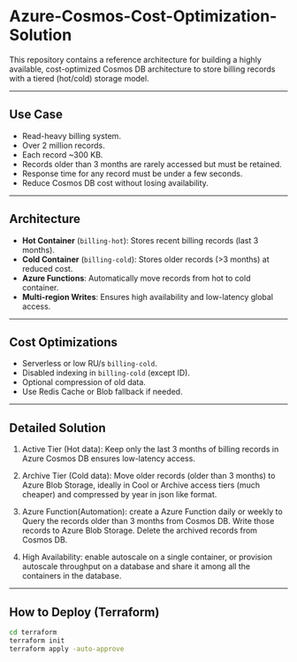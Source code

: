 # Azure-Cosmos-Cost-Optimization-Solution

This repository contains a reference architecture for building a highly available, cost-optimized Cosmos DB architecture to store billing records with a tiered (hot/cold) storage model.

---

## Use Case

- Read-heavy billing system.
- Over 2 million records.
- Each record ~300 KB.
- Records older than 3 months are rarely accessed but must be retained.
- Response time for any record must be under a few seconds.
- Reduce Cosmos DB cost without losing availability.

---

## Architecture

- **Hot Container** (`billing-hot`): Stores recent billing records (last 3 months).
- **Cold Container** (`billing-cold`): Stores older records (>3 months) at reduced cost.
- **Azure Functions**: Automatically move records from hot to cold container.
- **Multi-region Writes**: Ensures high availability and low-latency global access.

---

## Cost Optimizations

- Serverless or low RU/s `billing-cold`.
- Disabled indexing in `billing-cold` (except ID).
- Optional compression of old data.
- Use Redis Cache or Blob fallback if needed.

---

## Detailed Solution 

1. Active Tier (Hot data):
   Keep only the last 3 months of billing records in Azure Cosmos DB ensures low-latency access.

3. Archive Tier (Cold data):
   Move older records (older than 3 months) to Azure Blob Storage, ideally in Cool or Archive access tiers (much cheaper) and compressed by year in json like format.

4. Azure Function(Automation):
   create a Azure Function daily or weekly to Query the records older than 3 months from Cosmos DB. Write those records to Azure Blob Storage. Delete the archived records from Cosmos DB.

5. High Availability:
   enable autoscale on a single container, or provision autoscale throughput on a database and share it among all the containers in the database.
   
---

## How to Deploy (Terraform)

```bash
cd terraform
terraform init
terraform apply -auto-approve
